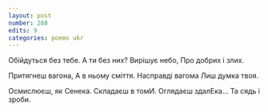 ```yaml
---
layout: post
number: 268
edits: 9
categories: poems ukr
---
```


Обійдуться без тебе.
А ти без них?
Вирішує небо,
Про добрих і злих.

Притягнеш вагона,
А в ньому сміття.
Насправді вагома
Лиш думка твоя.

Осмислюєш, як Сенека.
Складаєш в томИ.
Оглядаєш здалЕка…
Та сядь і зроби.
